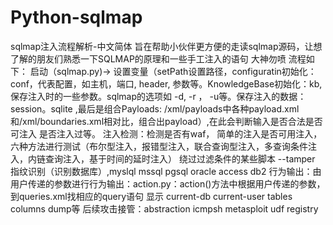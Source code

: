 # Python-sqlmap
sqlmap注入流程解析-中文简体
旨在帮助小伙伴更方便的走读sqlmap源码，让想了解的朋友们熟悉一下SQLMAP的原理和一些手工注入的语句
大神勿喷
流程如下：
启动（sqlmap.py)→ 设置变量（setPath设置路径，configuratin初始化：conf，代表配置，如主机，端口, header, 参数等。KnowledgeBase初始化：kb,保存注入时的一些参数。sqlmap的选项如 -d, -r ， -u等。保存注入的数据：session。sqlite
,最后是组合Payloads: /xml/payloads中各种payload.xml和/xml/boundaries.xml相对比，组合出payload）,在此会判断输入是否合法是否可注入 是否注入过等。
注入检测：检测是否有waf， 简单的注入是否可用注入， 六种方法进行测试（布尔型注入，报错型注入，联合查询型注入，多查询条件注入，内链查询注入，基于时间的延时注入）
绕过过滤条件的某些脚本 --tamper
指纹识别（识别数据库）,myslql mssql pgsql oracle access db2
行为输出：由用户传递的参数进行行为输出：action.py：action()方法中根据用户传递的参数，到queries.xml找相应的query语句
显示 current-db current-user tables columns dump等
后续攻击接管：abstraction icmpsh metasploit udf registry

